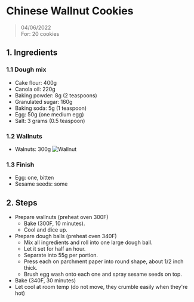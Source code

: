 # Chinese Wallnut Cookies
> 04/06/2022 <br>
> For: 20 cookies

## 1. Ingredients
### 1.1 Dough mix
- Cake flour: 400g
- Canola oil: 220g
- Baking powder: 8g (2 teaspoons)
- Granulated sugar: 160g
- Baking soda: 5g (1 teaspoon)
- Egg: 50g (one medium egg)
- Salt: 3 grams (0.5 teaspoon)

### 1.2 Wallnuts
- Walnuts: 300g
![Wallnut](https://static.wikia.nocookie.net/plantsvszombies/images/1/17/Wall-nut2.png/revision/latest?cb=20210908090053)

### 1.3 Finish
- Egg: one, bitten
- Sesame seeds: some

## 2. Steps
- Prepare wallnuts (preheat oven 300F)
  - Bake (300F, 10 minutes). 
  - Cool and dice up.
- Prepare dough balls (preheat oven 340F)
  - Mix all ingredients and roll into one large dough ball. 
  - Let it set for half an hour.
  - Separate into 55g per portion. 
  - Press each on parchment paper into round shape, about 1/2 inch thick.
  - Brush egg wash onto each one and spray sesame seeds on top. 
- Bake (340F, 30 minutes)
- Let cool at room temp (do not move, they crumble easily when they're hot)


